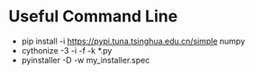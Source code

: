 # Useful Command Line
- pip install -i https://pypi.tuna.tsinghua.edu.cn/simple numpy
- cythonize -3 -i -f -k *.py
- pyinstaller -D -w my_installer.spec

